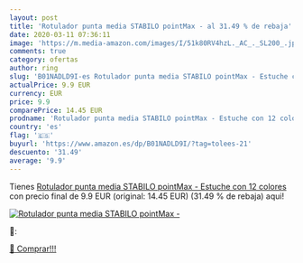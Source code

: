 ```yaml
---
layout: post
title: 'Rotulador punta media STABILO pointMax - al 31.49 % de rebaja'
date: 2020-03-11 07:36:11
image: 'https://m.media-amazon.com/images/I/51k80RV4hzL._AC_._SL200_.jpg'
comments: true
category: ofertas
author: ring
slug: 'B01NADLD9I-es Rotulador punta media STABILO pointMax - Estuche con 12 colores'
actualPrice: 9.9 EUR
currency: EUR
price: 9.9
comparePrice: 14.45 EUR
prodname: 'Rotulador punta media STABILO pointMax - Estuche con 12 colores'
country: 'es'
flag: '🇪🇸'
buyurl: 'https://www.amazon.es/dp/B01NADLD9I/?tag=tolees-21'
descuento: '31.49'
average: '9.9'
---
```


Tienes [Rotulador punta media STABILO pointMax - Estuche con 12 colores](https://www.amazon.es/dp/B01NADLD9I/?tag=tolees-21) con precio final de  9.9 EUR (original: 14.45 EUR) (31.49 %  de rebaja) aqui!

[![Rotulador punta media STABILO pointMax -](https://m.media-amazon.com/images/I/51k80RV4hzL._AC_._SL200_.jpg)](https://www.amazon.es/dp/B01NADLD9I/?tag=tolees-21)

🔎:


[🛒 Comprar!!!](https://www.amazon.es/dp/B01NADLD9I/?tag=tolees-21)
